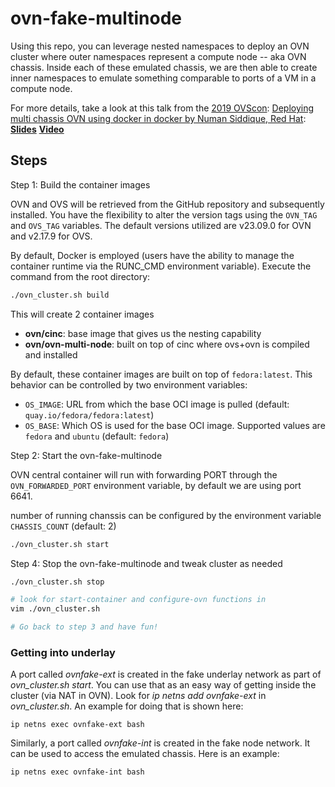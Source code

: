 # ovn-fake-multinode

Using this repo, you can leverage nested namespaces to deploy
an OVN cluster where outer namespaces represent a compute node -- aka
OVN chassis. Inside each of these emulated chassis, we are then able
to create inner namespaces to emulate something comparable to ports of
a VM in a compute node.

For more details, take a look at this talk
from the [2019 OVScon](https://www.openvswitch.org/support/ovscon2019/):
[Deploying multi chassis OVN using docker in docker by Numan Siddique, Red Hat](https://www.openvswitch.org/support/ovscon2019/#7.3L):
[**Slides**](https://www.openvswitch.org/support/ovscon2019/day2/1319-siddique.pdf)
[**Video**](https://youtu.be/Pdd_pOMzQQM?t=97)

## Steps

Step 1: Build the container images

OVN and OVS will be retrieved from the GitHub repository and subsequently installed. You have the flexibility to alter the version tags using the `OVN_TAG` and `OVS_TAG` variables. The default versions utilized are v23.09.0 for OVN and v2.17.9 for OVS.

By default, Docker is employed (users have the ability to manage the container runtime via the RUNC_CMD environment variable). Execute the command from the root directory:
```bash
./ovn_cluster.sh build
```

This will create 2 container images

- **ovn/cinc**: base image that gives us the nesting capability
- **ovn/ovn-multi-node**: built on top of cinc where ovs+ovn is compiled and installed

By default, these container images are built on top of `fedora:latest`. This behavior can be controlled
by two environment variables:

- `OS_IMAGE`: URL from which the base OCI image is pulled (default: `quay.io/fedora/fedora:latest`)
- `OS_BASE`: Which OS is used for the base OCI image. Supported values are `fedora` and `ubuntu`
  (default: `fedora`)

Step 2: Start the ovn-fake-multinode

OVN central container will run with forwarding PORT through the `OVN_FORWARDED_PORT` environment variable,
by default we are using port 6641.

number of running chanssis can be configured by the environment variable `CHASSIS_COUNT` (default: 2)

```bash
./ovn_cluster.sh start
```

Step 4: Stop the ovn-fake-multinode and tweak cluster as needed
```bash
./ovn_cluster.sh stop

# look for start-container and configure-ovn functions in
vim ./ovn_cluster.sh

# Go back to step 3 and have fun!
```

### Getting into underlay

A port called *ovnfake-ext* is created in the fake underlay
network as part of *ovn_cluster.sh start*. You can use that
as an easy way of getting inside the cluster (via NAT in OVN).
Look for *ip netns add ovnfake-ext* in *ovn_cluster.sh*.
An example for doing that is shown here:
```
ip netns exec ovnfake-ext bash
```

Similarly, a port called *ovnfake-int* is created in the fake node
network. It can be used to access the emulated chassis.
Here is an example:
```
ip netns exec ovnfake-int bash
```
